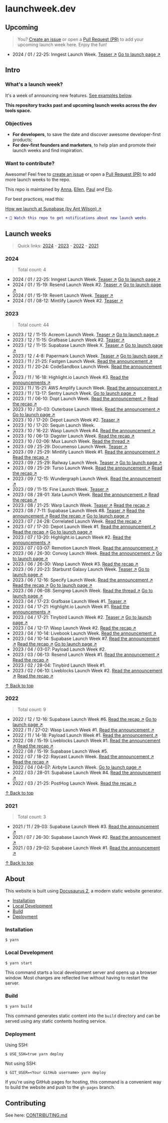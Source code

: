 # launchweek.dev

## Upcoming

> You? [Create an issue](https://github.com/supabase-community/launchweek.dev/issues) or open a [Pull Request (PR)](https://github.com/supabase-community/launchweek.dev/pulls) to add your upcoming launch week here. Enjoy the fun!

- 2024 / 01 / 22-25: Inngest Launch Week. [Teaser ↗︎](https://twitter.com/inngest/status/1746942045820719172) [Go to launch page ↗︎](https://www.inngest.com/launch-week)

## Intro

### What's a launch week?

It's a week of announcing new features. [See examples below](#launch-weeks).

**This repository tracks past and upcoming launch weeks across the dev tools space.**

### Objectives

- **For developers**, to save the date and discover awesome developer-first products;
- **For dev-first founders and marketers**, to help plan and promote their launch weeks and find inspiration.

### Want to contribute?

Awesome! Feel free to [create an issue](https://github.com/supabase-community/launchweek.dev/issues) or open a [Pull Request (PR)](https://github.com/supabase-community/launchweek.dev/pulls) to add more launch weeks to the repo.

This repo is maintained by [Anna](https://github.com/maban), [Ellen](https://x.com/ellenchisa), [Paul](https://x.com/kiwicopple) and [Flo](https://x.com/fmerian).

For best practices, read this:

[How we launch at Supabase (by Ant Wilson) ↗︎](https://supabase.com/blog/supabase-how-we-launch)

```diff
+ 👀 Watch this repo to get notifications about new launch weeks
```

## Launch weeks

> Quick links: [2024](#2024) - [2023](#2023) - [2022](#2022) - [2021](#2021)

### 2024

> Total count: 4

- 2024 / 01 / 22-25: Inngest Launch Week. [Teaser ↗︎](https://twitter.com/inngest/status/1746942045820719172) [Go to launch page ↗︎](https://www.inngest.com/launch-week)
- 2024 / 01 / 15-19: Resend Launch Week #2. [Teaser ↗︎](https://x.com/resend/status/1744374127887040933?s=20) [Go to launch page ↗︎](https://resend.com/forward)
- 2024 / 01 / 15-19: Revert Launch Week. [Teaser ↗︎](https://x.com/revertdotdev/status/1745718487744401456?s=20)
- 2024 / 01 / 08-12: Mintlify Launch Week #2. [Teaser ↗︎](https://twitter.com/mintlify/status/1734624009721934022)

### 2023

> Total count: 44

- 2023 / 12 / 11-15: Acreom Launch Week. [Teaser ↗︎](https://x.com/acreom/status/1714641168120582429) [Go to launch page ↗︎](https://acreom.com/dev-week)
- 2023 / 12 / 11-15: Grafbase Launch Week #2. [Teaser ↗︎](https://twitter.com/grafbase/status/1730144897351483602)
- 2023 / 12 / 11-15: Supabase Launch Week X. [Teaser ↗︎](https://x.com/supabase/status/1721597859559010811) [Go to launch page ↗︎](https://supabase.com/launch-week)
- 2023 / 12 / 4-8: Papermark Launch Week. [Teaser ↗︎](https://x.com/papermarkio/status/1727354363285496153) [Go to launch page ↗︎](https://www.papermark.io/launch-week)
- 2023 / 11 / 21-25: Fastgen Launch Week. [Read the announcement ↗︎](https://x.com/FastgenHQ/status/1726753060867731468)
- 2023 / 11 / 20-24: CodeSandbox Launch Week. [Read the announcement ↗︎](https://codesandbox.io/blog/codesandbox-launch-week)
- 2023 / 11 / 16-18: Highlight.io Launch Week #3. [Read the announcements ↗︎](https://www.highlight.io/blog/tag/launch-week-3)
- 2023 / 11 / 15-21: AWS Amplify Launch Week. [Read the announcement ↗︎](https://aws.amazon.com/blogs/mobile/join-us-for-a-week-of-aws-amplify-launches/)
- 2023 / 11 / 13-17: Sentry Launch Week. [Go to launch page ↗︎](https://sentry.io/events/launch-week/)
- 2023 / 11 / 06-10: Dopt Launch Week. [Read the announcement ↗︎](https://x.com/doptcom/status/1716866300730093736) [Read the recap ↗︎](https://blog.dopt.com/nov-2023-launch-week)
- 2023 / 10 / 30-03: Outerbase Launch Week. [Read the announcement ↗︎](https://x.com/outerbase/status/1719053301407203755) [Go to launch page ↗︎](http://outerbase.com/launch-week/)
- 2023 / 10 / 17-20: Depot Launch Week #2. [Teaser ↗︎](https://x.com/kylegalbraith/status/1701595820272042371)
- 2023 / 10 / 17-20: Sequin Launch Week. 
- 2023 / 10 / 16-22: Wasp Launch Week #4. [Read the announcement ↗︎](https://wasp-lang.dev/blog/2023/10/13/wasp-launch-week-four)
- 2023 / 10 / 06-13: Dagster Launch Week. [Read the recap ↗︎](https://dagster.io/events/dagster-launch-week-oct-2023)
- 2023 / 10 / 02-06: Mux Launch Week. [Read the thread ↗︎](https://x.com/MuxHQ/status/1708940798891299061)
- 2023 / 09 / 25-29: Documenso Launch Week. [Teaser ↗︎](https://x.com/documenso/status/1705175181545849001)
- 2023 / 09 / 25-29: Mintlify Launch Week #1. [Read the announcement ↗︎](https://x.com/mintlify/status/1706326969472962641) [Read the recap ↗︎](https://mintlify.com/blog/launch-week-wrapup)
- 2023 / 09 / 25-29: Railway Launch Week. [Teaser ↗︎](https://x.com/Railway/status/1704959789716119858?s=20) [Go to launch page ↗︎](https://railway.app/launch-week-01)
- 2023 / 09 / 25-29: Turso Launch Week. [Read the announcement ↗︎](https://x.com/tursodatabase/status/1701687743842062622) [Read the recap ↗︎](https://blog.turso.tech/turso-launch-week-accelerates-growth-nets-1-5k-new-users-in-7-days-2829ed781dc2)
- 2023 / 09 / 12-15: Wundergraph Launch Week. [Read the announcement ↗︎](https://x.com/wundergraphcom/status/1701219048082813035)
- 2023 / 09 / 11-15: Fine Launch Week. [Teaser ↗︎](https://twitter.com/thisisfinedev/status/1700788560859738280)
- 2023 / 08 / 28-01: Xata Launch Week. [Read the announcement ↗︎](https://twitter.com/xata/status/1696162078619320452) [Read the recap ↗︎](https://twitter.com/xata/status/1697942269574189238)
- 2023 / 08 / 21-25: Warp Launch Week. [Teaser ↗︎](https://twitter.com/warpdotdev/status/1693631866580922447) [Read the recap ↗︎](https://www.warp.dev/blog/shippable-innovation-how-one-hack-week-produced-five-ready-to-launch-features)
- 2023 / 08 / 7-11: Supabase Launch Week #8. [Teaser ↗︎](https://twitter.com/supabase/status/1677283789582598145) [Read the announcement ↗︎](https://twitter.com/supabase/status/1683818718831185920?s=20) [Read the recap ↗︎](https://twitter.com/supabase/status/1691043574488473600) [Go to launch page ↗︎](https://supabase.com/launch-week/8)
- 2023 / 07 / 24-28: Correlated Launch Week. [Read the recap ↗︎](https://www.getcorrelated.com/blog/correlated-launch-week-1-recap)
- 2023 / 07 / 17-20: Depot Launch Week #1. [Read the announcement ↗︎](https://twitter.com/depotdev/status/1680940913059667968) [Read the recap ↗︎](https://depot.dev/blog/drop-week-01) [Go to launch page ↗︎](https://depot.dev/drop-week/01)
- 2023 / 07 / 13-20: Highlight.io Launch Week #2. [Read the announcements ↗︎](https://www.highlight.io/blog/tag/launch-week-2)
- 2023 / 07 / 03-07: Remotion Launch Week. [Read the announcement ↗︎](https://twitter.com/Remotion/status/1673336847768903685)
- 2023 / 06 / 26-30: Convoy Launch Week. [Read the announcement ↗︎](https://www.getconvoy.io/blog/convoy-launch-week) [Go to launch page ↗︎](https://web.archive.org/web/20230619112856/https://launchweek.getconvoy.io/)
- 2023 / 06 / 26-30: Wasp Launch Week #3. [Read the recap ↗︎](https://wasp-lang.dev/blog/2023/06/22/wasp-launch-week-three)
- 2023 / 06 / 20-23: Starburst Galaxy Launch Week. [Teaser ↗︎](https://x.com/starburstdata/status/1668616246726672384) [Go to launch page ↗︎](https://www.starburst.io/launch-week/)
- 2023 / 06 / 12-16: Specify Launch Week. [Read the announcement ↗︎](https://x.com/specifyapp/status/1666069047048282112) [Read the recap ↗︎](https://specifyapp.com/blog/launch-week-1-wrap-up) [Go to launch page ↗︎](https://specifyapp.com/launchweek)
- 2023 / 06 / 06-08: Semgrep Launch Week. [Read the thread ↗︎](https://x.com/semgrep/status/1666135556353581057) [Go to launch page ↗︎](https://semgrep.dev/resources/launch-week/)
- 2023 / 04 / 17-23: Grafbase Launch Week #1. [Teaser ↗︎](https://twitter.com/grafbase/status/1640439800338456586)
- 2023 / 04 / 17-21: Highlight.io Launch Week #1. [Read the announcements ↗︎](https://www.highlight.io/blog/tag/launch-week-1)
- 2023 / 04 / 17-21: Tinybird Launch Week #2. [Teaser ↗︎](https://twitter.com/tinybirdco/status/1645443033163259905) [Go to launch page ↗︎](https://www.tinybird.co/launch-week)
- 2023 / 04 / 12-17: Wasp Launch Week #2. [Read the recap ↗︎](https://wasp-lang.dev/blog/2023/04/11/wasp-launch-week-two)
- 2023 / 04 / 10-14: Livebook Launch Week. [Read the announcement ↗︎](https://twitter.com/livebookdev/status/1644414219390005248)
- 2023 / 04 / 10-14: Supabase Launch Week #7. [Read the announcement ↗︎](https://twitter.com/supabase/status/1644388184413949952) [Read the recap ↗︎](https://supabase.com/launch-week) [Go to launch page ↗︎](https://supabase.com/launch-week/7)
- 2023 / 04 / 03-07: Payload Launch Week #2.
- 2023 / 03 / 06-13: Resend Launch Week #1. [Read the announcement ↗︎](https://twitter.com/resendlabs/status/1631311901140582400) [Read the recap ↗︎](https://resend.com/blog/launch-week-1-wrap-up)
- 2023 / 02 / 28-04: Tinybird Launch Week #1.
- 2023 / 02 / 06-10: Liveblocks Launch Week #2. [Read the announcement ↗︎](https://twitter.com/liveblocks/status/1620422958719315968) [Read the recap ↗︎](https://liveblocks.io/blog/launch-week-2-wrap-up)

[↑ Back to top](#launch-weeks)

### 2022

> Total count: 9

- 2022 / 12 / 12-16: Supabase Launch Week #6. [Read the recap ↗︎](https://supabase.com/blog/launch-week-6-wrap-up) [Go to launch page ↗︎](https://supabase.com/launch-week/6)
- 2022 / 11 / 27-02: Wasp Launch Week #1. [Read the announcement ↗︎](https://wasp-lang.dev/blog/2022/11/26/wasp-beta-launch-week)
- 2022 / 11 / 14-18: Payload Launch Week #1. [Read the announcement ↗︎](https://payloadcms.com/blog/launch-week)
- 2022 / 08 / 15-19: Liveblocks Launch Week #1. [Read the announcement ↗︎](https://twitter.com/liveblocks/status/1557366212547338243) [Read the recap ↗︎](https://liveblocks.io/blog/from-collaborative-spreadsheets-to-text-editors-make-your-product-multiplayer-with-liveblocks)
- 2022 / 08 / 15-19: Supabase Launch Week #5.
- 2022 / 07 / 18-22: Raycast Launch Week. [Read the announcement ↗︎](https://twitter.com/raycastapp/status/1546518075691909124) [Read the recap ↗︎](https://www.raycast.com/blog/launch-week-summary)
- 2022 / 04 / 04-07: Airbyte Launch Week. [Go to launch page ↗︎](https://airbyte.com/launch-weeks/week-1)
- 2022 / 03 / 28-01: Supabase Launch Week #4. [Read the announcement ↗︎](https://supabase.com/blog/supabase-launch-week-four)
- 2022 / 03 / 21-25: PostHog Launch Week. [Read the recap ↗︎](https://posthog.com/blog/launch-week-universe-of-new-features)

[↑ Back to top](#launch-weeks)

### 2021

> Total count: 3

- 2021 / 11 / 29-03: Supabase Launch Week #3. [Read the announcement ↗︎](https://supabase.com/blog/supabase-launch-week-the-trilogy)
- 2021 / 07 / 26-30: Supabase Launch Week #2. [Read the announcement ↗︎](https://supabase.com/blog/supabase-launch-week-sql)
- 2021 / 03 / 29-02: Supabase Launch Week #1. [Read the announcement ↗︎](https://supabase.com/blog/launch-week)

[↑ Back to top](#launch-weeks)

## About

This website is built using [Docusaurus 2](https://docusaurus.io/), a modern static website generator.

- [Installation](#installation)
- [Local Development](#local-development)
- [Build](#build)
- [Deployment](#deployment)

### Installation

```
$ yarn
```

### Local Development

```
$ yarn start
```

This command starts a local development server and opens up a browser window. Most changes are reflected live without having to restart the server.

### Build

```
$ yarn build
```

This command generates static content into the `build` directory and can be served using any static contents hosting service.

### Deployment

Using SSH:

```
$ USE_SSH=true yarn deploy
```

Not using SSH:

```
$ GIT_USER=<Your GitHub username> yarn deploy
```

If you're using GitHub pages for hosting, this command is a convenient way to build the website and push to the `gh-pages` branch.

## Contributing

See here: [CONTRIBUTING.md](https://github.com/supabase-community/launchweek.dev/blob/main/CONTRIBUTING.md)
